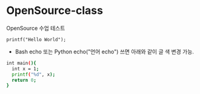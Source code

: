 # OpenSource-class
OpenSource 수업 테스트

`printf("Hello World");`

- Bash echo 또는 Python echo("언어 echo") 쓰면 아래와 같이 글 색 변경 가능.
```Bash echo
int main(){
  int x = 1;
  printf("%d", x);
  return 0;
}
```
